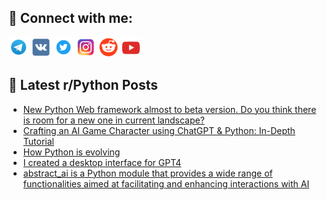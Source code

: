## 🔎 Connect with me:
[<img src="https://github.com/bullbesh/bullbesh/blob/main/images/Telegram.png" width="32" height="32" />](https://t.me/bullbesh)
[<img src="https://github.com/bullbesh/bullbesh/blob/main/images/VK.png" width="32" height="32" />](https://vk.com/bullbesh)
[<img src="https://github.com/bullbesh/bullbesh/blob/main/images/Twitter.png" width="32" height="32" />](https://twitter.com/bullbesh1)
[<img src="https://github.com/bullbesh/bullbesh/blob/main/images/Instagram.png" width="32" height="32" />](https://www.instagram.com/bullbesh)
[<img src="https://github.com/bullbesh/bullbesh/blob/main/images/Reddit.png" width="32" height="32" />](https://www.reddit.com/user/bullbesh)
[<img src="https://github.com/bullbesh/bullbesh/blob/main/images/YouTube.png" width="32" height="32" />](https://www.youtube.com/channel/UCtfjRs6uzgq5mfm8S06WTcg)

## 📕 Latest r/Python Posts
<!-- BLOG-POST-LIST:START -->
- [New Python Web framework almost to beta version. Do you think there is room for a new one in current landscape?](https://www.reddit.com/r/Python/comments/162xnnl/new_python_web_framework_almost_to_beta_version/)
- [Crafting an AI Game Character using ChatGPT &amp; Python: In-Depth Tutorial](https://www.reddit.com/r/Python/comments/162vxqj/crafting_an_ai_game_character_using_chatgpt/)
- [How Python is evolving](https://www.reddit.com/r/Python/comments/162vdia/how_python_is_evolving/)
- [I created a desktop interface for GPT4](https://www.reddit.com/r/Python/comments/162v1n7/i_created_a_desktop_interface_for_gpt4/)
- [abstract_ai is a Python module that provides a wide range of functionalities aimed at facilitating and enhancing interactions with AI](https://www.reddit.com/r/Python/comments/162u191/abstract_ai_is_a_python_module_that_provides_a/)
<!-- BLOG-POST-LIST:END -->
